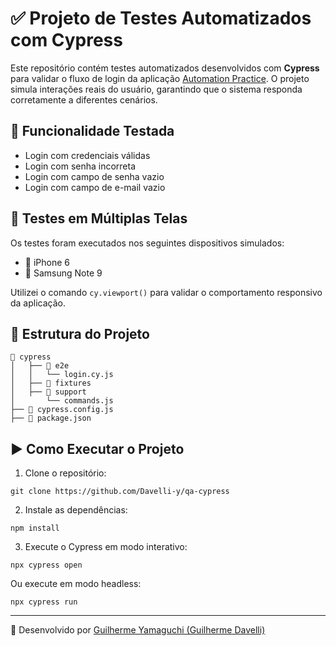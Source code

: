 
# ✅ Projeto de Testes Automatizados com Cypress

Este repositório contém testes automatizados desenvolvidos com **Cypress** para validar o fluxo de login da aplicação [Automation Practice](https://automationpratice.com.br). O projeto simula interações reais do usuário, garantindo que o sistema responda corretamente a diferentes cenários.

## 🧪 Funcionalidade Testada

- Login com credenciais válidas  
- Login com senha incorreta  
- Login com campo de senha vazio  
- Login com campo de e-mail vazio  

## 📱 Testes em Múltiplas Telas

Os testes foram executados nos seguintes dispositivos simulados:

- 📱 iPhone 6  
- 📱 Samsung Note 9  

Utilizei o comando `cy.viewport()` para validar o comportamento responsivo da aplicação.

## 📁 Estrutura do Projeto

```
📁 cypress
│   ├── 📁 e2e
│   │   └── login.cy.js
│   ├── 📁 fixtures
│   ├── 📁 support
│       └── commands.js
├── 📄 cypress.config.js
├── 📄 package.json
```

## ▶️ Como Executar o Projeto

1. Clone o repositório:
```
git clone https://github.com/Davelli-y/qa-cypress
```

2. Instale as dependências:
```
npm install
```

3. Execute o Cypress em modo interativo:
```
npx cypress open
```

Ou execute em modo headless:
```
npx cypress run
```


---

📌 Desenvolvido por [Guilherme Yamaguchi (Guilherme Davelli)](https://www.linkedin.com/in/davelli-y)
